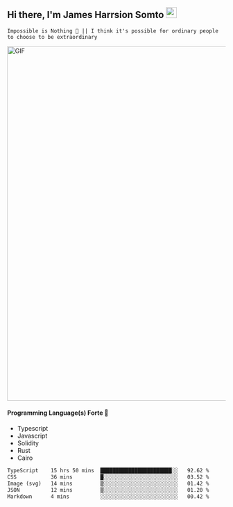## Hi there, I'm James Harrsion Somto <img src="https://media.giphy.com/media/hvRJCLFzcasrR4ia7z/giphy.gif" width="25px">

`Impossible is Nothing 🚀 || I think it's possible for ordinary people to choose to be extraordinary`

 
<img align="center" alt="GIF" src="https://github.com/Gapur/Gapur/blob/master/coding.gif?raw=true" width="818px" height="818px" />


#### Programming Language(s) Forte 🚀
- Typescript
- Javascript
- Solidity
- Rust
- Cairo



<!--START_SECTION:waka-->

```txt
TypeScript    15 hrs 50 mins  ███████████████████████░░   92.62 %
CSS           36 mins         █░░░░░░░░░░░░░░░░░░░░░░░░   03.52 %
Image (svg)   14 mins         ▒░░░░░░░░░░░░░░░░░░░░░░░░   01.42 %
JSON          12 mins         ▒░░░░░░░░░░░░░░░░░░░░░░░░   01.20 %
Markdown      4 mins          ░░░░░░░░░░░░░░░░░░░░░░░░░   00.42 %
```

<!--END_SECTION:waka-->
<br />
<br />
<br />







